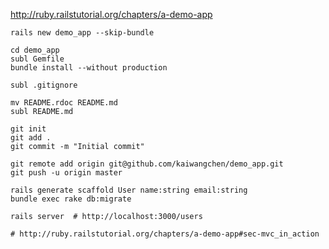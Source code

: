 http://ruby.railstutorial.org/chapters/a-demo-app

    rails new demo_app --skip-bundle

    cd demo_app
    subl Gemfile
    bundle install --without production

    subl .gitignore

    mv README.rdoc README.md
    subl README.md

    git init
    git add .
    git commit -m "Initial commit"

    git remote add origin git@github.com/kaiwangchen/demo_app.git
    git push -u origin master

    rails generate scaffold User name:string email:string
    bundle exec rake db:migrate

    rails server  # http://localhost:3000/users

    # http://ruby.railstutorial.org/chapters/a-demo-app#sec-mvc_in_action
    
